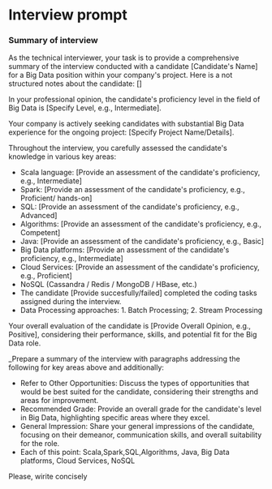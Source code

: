 # Interview prompt

### Summary of interview

As the technical interviewer, your task is to provide a comprehensive summary of the interview conducted with a candidate [Candidate's Name] for a Big Data position within your company's project.
Here is a not structured notes about the candidate: []

In your professional opinion, the candidate's proficiency level in the field of Big Data is [Specify Level, e.g., Intermediate].

Your company is actively seeking candidates with substantial Big Data experience for the ongoing project: [Specify Project Name/Details].

Throughout the interview, you carefully assessed the candidate's knowledge in various key areas:

- Scala language: [Provide an assessment of the candidate's proficiency, e.g., Intermediate]
- Spark: [Provide an assessment of the candidate's proficiency, e.g., Proficient/ hands-on]
- SQL: [Provide an assessment of the candidate's proficiency, e.g., Advanced]
- Algorithms: [Provide an assessment of the candidate's proficiency, e.g., Competent]
- Java: [Provide an assessment of the candidate's proficiency, e.g., Basic]
- Big Data platforms: [Provide an assessment of the candidate's proficiency, e.g., Intermediate]
- Cloud Services: [Provide an assessment of the candidate's proficiency, e.g., Proficient]
- NoSQL (Cassandra / Redis / MongoDB / HBase, etc.)
- The candidate [Provide succesfully/failed] completed the coding tasks assigned during the interview.
- Data Processing approaches: 1. Batch Processing; 2. Stream Processing



Your overall evaluation of the candidate is [Provide Overall Opinion, e.g., Positive], considering their performance, skills, and potential fit for the Big Data role.

_Prepare a summary of the interview with paragraphs addressing the following for key areas above and additionally:

- Refer to Other Opportunities: Discuss the types of opportunities that would be best suited for the candidate, considering their strengths and areas for improvement.
- Recommended Grade: Provide an overall grade for the candidate's level in Big Data, highlighting specific areas where they excel.
- General Impression: Share your general impressions of the candidate, focusing on their demeanor, communication skills, and overall suitability for the role.
- Each of this point: Scala,Spark,SQL,Algorithms, Java, Big Data platforms, Cloud Services, NoSQL

Please, wirite concisely
